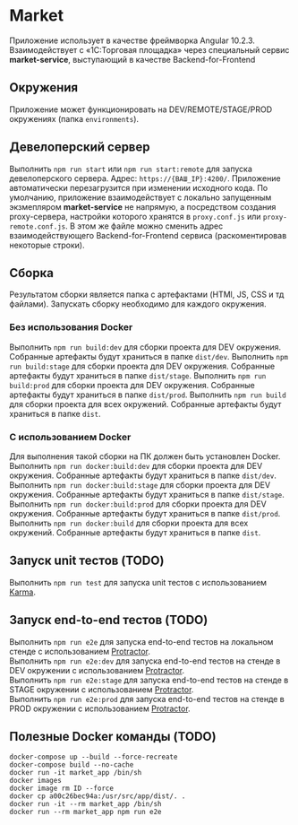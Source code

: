 # Market

Приложение использует в качестве фреймворка Angular 10.2.3. Взаимодействует с «1С:Торговая площадка» через специальный сервис __market-service__, выступающий в качестве Backend-for-Frontend

## Окружения

Приложение может функционировать на DEV/REMOTE/STAGE/PROD окружениях (папка `environments`).

## Девелоперский сервер

Выполнить `npm run start` или `npm run start:remote` для запуска девелоперского сервера. Адрес: `https://{ВАШ_IP}:4200/`. Приложение автоматически перезагрузится при изменении исходного кода. По умолчанию, приложение взаимодействует с локально запущенным экзмепляром __market-service__ не напрямую, а посредством создания proxy-сервера, настройки которого хранятся в `proxy.conf.js` или `proxy-remote.conf.js`. В этом же файле можно сменить адрес взаимодействующего Backend-for-Frontend сервиса (раскоментировав некоторые строки).

## Сборка

Результатом сборки является папка с артефактами (HTMl, JS, CSS и тд файлами). Запускать сборку необходимо для каждого окружения. 

### Без использования Docker

Выполнить `npm run build:dev` для сборки проекта для DEV окружения. Собранные артефакты будут храниться в папке `dist/dev`. 
Выполнить `npm run build:stage` для сборки проекта для DEV окружения. Собранные артефакты будут храниться в папке `dist/stage`. 
Выполнить `npm run build:prod` для сборки проекта для DEV окружения. Собранные артефакты будут храниться в папке `dist/prod`.
Выполнить `npm run build` для сборки проекта для всех окружений. Собранные артефакты будут храниться в папке `dist`. 

### С использованием Docker

Для выполнения такой сборки на ПК должен быть установлен Docker.  
Выполнить `npm run docker:build:dev` для сборки проекта для DEV окружения. Собранные артефакты будут храниться в папке `dist/dev`. 
Выполнить `npm run docker:build:stage` для сборки проекта для DEV окружения. Собранные артефакты будут храниться в папке `dist/stage`.  
Выполнить `npm run docker:build:prod` для сборки проекта для DEV окружения. Собранные артефакты будут храниться в папке `dist/prod`.  
Выполнить `npm run docker:build` для сборки проекта для всех окружений. Собранные артефакты будут храниться в папке `dist`. 

## Запуск unit тестов (TODO)

Выполнить `npm run test` для запуска unit тестов с использованием [Karma](https://karma-runner.github.io).

## Запуск end-to-end тестов (TODO)

Выполнить `npm run e2e` для запуска end-to-end тестов на локальном стенде с использованием [Protractor](http://www.protractortest.org/).  
Выполнить `npm run e2e:dev` для запуска end-to-end тестов на стенде в DEV окружении с использованием [Protractor](http://www.protractortest.org/).  
Выполнить `npm run e2e:stage` для запуска end-to-end тестов на стенде в STAGE окружении с использованием [Protractor](http://www.protractortest.org/).  
Выполнить `npm run e2e:prod` для запуска end-to-end тестов на стенде в PROD окружении с использованием [Protractor](http://www.protractortest.org/).  

## Полезные Docker команды (TODO)

`docker-compose up --build --force-recreate`  
`docker-compose build --no-cache`  
`docker run -it market_app /bin/sh`  
`docker images`  
`docker image rm ID --force`  
`docker cp a00c26bec94a:/usr/src/app/dist/. .`  
`docker run -it --rm market_app /bin/sh`  
`docker run --rm market_app npm run e2e`  
